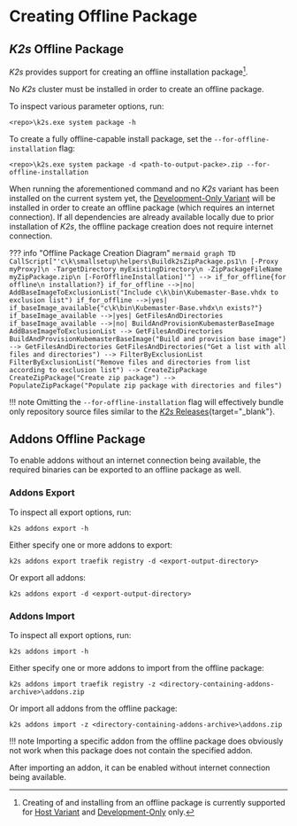 <!--
SPDX-FileCopyrightText: © 2024 Siemens Healthcare GmbH
SPDX-License-Identifier: MIT
-->

# Creating Offline Package
## *K2s* Offline Package
*K2s* provides support for creating an offline installation package[^1].

[^1]: Creating of and installing from an offline package is currently supported for [Host Variant](../user-guide/hosting-variants.md#host-default) and [Development-Only](../user-guide/hosting-variants.md#development-only) only.

No *K2s* cluster must be installed in order to create an offline package.

To inspect various parameter options, run:
```console
<repo>\k2s.exe system package -h
```

To create a fully offline-capable install package, set the `--for-offline-installation` flag:
```console
<repo>\k2s.exe system package -d <path-to-output-packe>.zip --for-offline-installation
```

When running the aforementioned command and no *K2s* variant has been installed on the current system yet, the [Development-Only Variant](../user-guide/hosting-variants.md#development-only) will be installed in order to create an offline package (which requires an internet connection). If all dependencies are already available locally due to prior installation of *K2s*, the offline package creation does not require internet connection.

??? info "Offline Package Creation Diagram"
    ```mermaid
    graph TD
        CallScript["'c\k\smallsetup\helpers\Buildk2sZipPackage.ps1\n [-Proxy myProxy]\n -TargetDirectory myExistingDirectory\n -ZipPackageFileName myZipPackage.zip\n [-ForOfflineInstallation]'"] --> if_for_offline{for offline\n installation?}
        if_for_offline -->|no| AddBaseImageToExclusionList("Include c\k\bin\Kubemaster-Base.vhdx to exclusion list")
        if_for_offline -->|yes| if_baseImage_available{"c\k\bin\Kubemaster-Base.vhdx\n exists?"}
        if_baseImage_available -->|yes| GetFilesAndDirectories
        if_baseImage_available -->|no| BuildAndProvisionKubemasterBaseImage
        AddBaseImageToExclusionList --> GetFilesAndDirectories
        BuildAndProvisionKubemasterBaseImage("Build and provision base image") --> GetFilesAndDirectories
        GetFilesAndDirectories("Get a list with all files and directories") --> FilterByExclusionList
        FilterByExclusionList("Remove files and directories from list according to exclusion list") --> CreateZipPackage
        CreateZipPackage("Create zip package") --> PopulateZipPackage("Populate zip package with directories and files")
    ```

!!! note
    Omitting the `--for-offline-installation` flag will effectively bundle only repository source files similar to the [*K2s* Releases](https://github.com/Siemens-Healthineers/K2s/releases){target="_blank"}.

## Addons Offline Package
To enable addons without an internet connection being available, the required binaries can be exported to an offline package as well.

### Addons Export
To inspect all export options, run:
```console
k2s addons export -h
```

Either specify one or more addons to export:
```console
k2s addons export traefik registry -d <export-output-directory>
```

Or export all addons:
```console
k2s addons export -d <export-output-directory>
```

### Addons Import
To inspect all export options, run:
```console
k2s addons import -h
```

Either specify one or more addons to import from the offline package:
```console
k2s addons import traefik registry -z <directory-containing-addons-archive>\addons.zip
```

Or import all addons from the offline package:
```console
k2s addons import -z <directory-containing-addons-archive>\addons.zip
```

!!! note
    Importing a specific addon from the offline package does obviously not work when this package does not contain the specified addon.

After importing an addon, it can be enabled without internet connection being available.